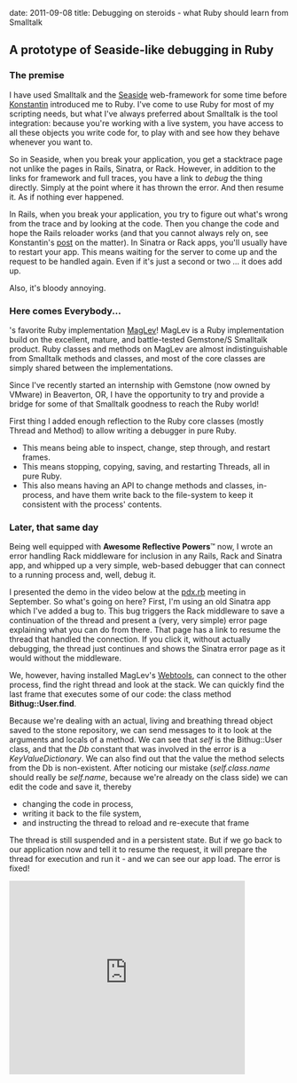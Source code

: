 date: 2011-09-08
title: Debugging on steroids - what Ruby should learn from Smalltalk

## A prototype of Seaside-like debugging in Ruby

### The premise

I have used Smalltalk and the [Seaside](http://seaside.st)
web-framework for some time before [Konstantin](http://rkh.im)
introduced me to Ruby. I've come to use Ruby for most of my scripting
needs, but what I've always preferred about Smalltalk is the tool
integration: because you're working with a live system, you have
access to all these objects you write code for, to play with and see
how they behave whenever you want to.

So in Seaside, when you break your application, you get a stacktrace
page not unlike the pages in Rails, Sinatra, or Rack. However, in
addition to the links for framework and full traces, you have a link
to *debug* the thing directly. Simply at the point where it has thrown
the error. And then resume it. As if nothing ever happened.

In Rails, when you break your application, you try to figure out
what's wrong from the trace and by looking at the code. Then you
change the code and hope the Rails reloader works (and that you cannot
always rely on, see Konstantin's [post](http://rkh.im/code-reloading)
on the matter). In Sinatra or Rack apps, you'll usually have to
restart your app. This means waiting for the server to come up and the
request to be handled again. Even if it's just a second or two ... it
does add up.

Also, it's bloody annoying.

### Here comes Everybody...

's favorite Ruby implementation [MagLev](http://ruby.gemstone.com)!
MagLev is a Ruby implementation build on the excellent, mature, and
battle-tested Gemstone/S Smalltalk product. Ruby classes and methods
on MagLev are almost indistinguishable from Smalltalk methods and
classes, and most of the core classes are simply shared between the
implementations.

Since I've recently started an internship with Gemstone (now owned by
VMware) in Beaverton, OR, I have the opportunity to try and provide a
bridge for some of that Smalltalk goodness to reach the Ruby world!

First thing I added enough reflection to the Ruby core classes (mostly
Thread and Method) to allow writing a debugger in pure Ruby.

* This means being able to inspect, change, step through, and restart
frames.
* This means stopping, copying, saving, and restarting Threads,
all in pure Ruby. 
* This also means having an API to change methods and classes,
in-process, and have them write back to the file-system to keep it
consistent with the process' contents.

### Later, that same day

Being well equipped with **Awesome Reflective Powers**&trade; now, I
wrote an error handling Rack middleware for inclusion in any Rails,
Rack and Sinatra app, and whipped up a very simple, web-based debugger
that can connect to a running process and, well, debug it.

I presented the demo in the video below at the
[pdx.rb](http://pdxruby.org) meeting in September. So what's going on
here? First, I'm using an old Sinatra app which I've added a bug
to. This bug triggers the Rack middleware to save a continuation of
the thread and present a (very, very simple) error page explaining
what you can do from there. That page has a link to resume the thread
that handled the connection. If you click it, without actually
debugging, the thread just continues and shows the Sinatra error page
as it would without the middleware.

We, however, having installed MagLev's
[Webtools](http://www.github.com/MagLev/webtools), can connect to the
other process, find the right thread and look at the stack. We can
quickly find the last frame that executes some of our code: the class
method **Bithug::User.find**.

Because we're dealing with an actual, living and breathing thread
object saved to the stone repository, we can send messages to it to
look at the arguments and locals of a method. We can see that *self*
is the Bithug::User class, and that the *Db* constant that was
involved in the error is a *KeyValueDictionary*. We can also find out
that the value the method selects from the Db is non-existent. After
noticing our mistake (*self.class.name* should really be *self.name*,
because we're already on the class side) we can edit the code and save
it, thereby

* changing the code in process,
* writing it back to the file system,
* and instructing the thread to reload and re-execute that frame

The thread is still suspended and in a persistent state. But if we go
back to our application now and tell it to resume the request, it will
prepare the thread for execution and run it - and we can see our app
load. The error is fixed!

<iframe src="http://www.youtube.com/embed/LvipqMIHkO8?hl=en" width="425" height="349" frameborder="0" allowfullscreen="1" />

### Why this is cool

Just using plain old Ruby, we can debug an application, we can inspect
and change it *while it is running*.  We don't have to restart the
process, we don't even have to restart the request, it's all in the
thread, persisted to the repository.

The actual application doesn't need to expose all these things,
either. The thread was saved to the stone repository anyway, we can
fire up a VM on a completely different machine, pull the thread from
the stone and debug there! So even production, no error will ever need
to go undebugged, because *you can keep every error around for later
inspection*! No more trying to reproduce what's on your production
system - triggering the error just once is enough to step through it
again and again and again and again. 

This is one of the many advantages of having a malleable Smalltalk
stack and real object persistence built into your VM!

Other use-cases come to mind. Remember, all this is accessible using
pure Ruby.

You might want to handle other extraordinary cases in your application
by simply persisting a continuation of the interesting state, so you
can look at it later.

Or whenever you look at a method wondering what's going on, you can
just pull up a thread *from your life app* and see what kinds of
arguments you might get, and what the state of your application might
look like in this method.

## Soon, at a Ruby implementation near you

I am currently working on providing and documenting enough API for
people to do all these things with their Ruby apps. I hope some of
this will show Rubyists that having an extraordinarily dynamic
language doesn't mean you can't have great tools as well...
